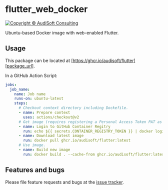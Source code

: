 # flutter_web_docker

[![Copyright © AudiSoft Consulting][audisoft_badge]][audisoft_url]

[audisoft_badge]: https://img.shields.io/badge/Copyright%20%C2%A9%202021%20-AudiSoft-orange (Copyright © AudiSoft Consulting)
[audisoft_url]: https://www.audisoft.com/

Ubuntu-based Docker image with web-enabled Flutter.

## Usage

This package can be located at [https://ghcr.io/audisoft/flutter][package_url].

[package_url]: https://ghcr.io/audisoft/flutter

In a GitHub Action Script:

```yaml
jobs:
  job_name:
    name: Job name
    runs-on: ubuntu-latest
    steps:
      # Checkout context directory including Dockefile.
      - name: Prepare context
        uses: actions/checkout@v2
      # Get image (requires registering a Personal Access Token PAT as a secret in the repository).
      - name: Login to GitHub Container Regitry
        run: echo ${{ secrets.CONTAINER_REGISTRY_TOKEN }} | docker login ghcr.io -u $GITHUB_ACTOR --password-stdin
      - name: Download latest image
        run: docker pull ghcr.io/audisoft/flutter:latest
      # Use image.
      - name: Build new image
        run: docker build . --cache-from ghcr.io/audisoft/flutter:latest
```

## Features and bugs

Please file feature requests and bugs at the [issue tracker][tracker].

[tracker]: https://github.com/AudiSoft/flutter_web_docker/issues
